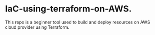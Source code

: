 # IaC-using-terraform-on-AWS.
This repo is a beginner tool used to build and deploy resources on AWS cloud provider using Terraform.
